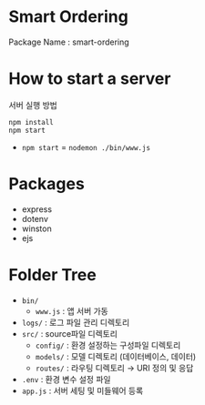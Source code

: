 # Smart Ordering

Package Name : smart-ordering

# How to start a server
서버 실행 방법
```shell
npm install
npm start
```
- `npm start` = `nodemon ./bin/www.js`

# Packages
- express
- dotenv
- winston
- ejs

# Folder Tree
- `bin/`
  - `www.js` : 앱 서버 가동
- `logs/` : 로그 파일 관리 디렉토리
- `src/` : source파일 디렉토리
  - `config/` : 환경 설정하는 구성파일 디렉토리
  - `models/` : 모델 디렉토리 (데이터베이스, 데이터)
  - `routes/` : 라우팅 디렉토리 → URI 정의 및 응답
- `.env` : 환경 변수 설정 파일
- `app.js` : 서버 세팅 및 미들웨어 등록